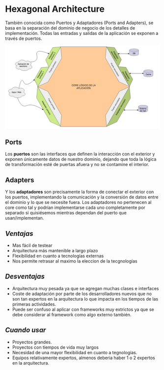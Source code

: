# Hexagonal Architecture

También conocida como Puertos y Adaptadores (Ports and Adapters), se basa en la separación del dominio de negocio de los detalles de implementación. Todas las entradas y salidas de la
aplicación se exponen a través de puertos.

<img src="./imgs/hexag-architecture.png">

## Ports

Los **puertos** son las interfaces que definen la interacción con el exterior y exponen únicamente datos de nuestro dominio, dejando que toda la lógica de transformación esté de puertas afuera y no se contamine el interior.

## Adapters

Y los **adaptadores** son precisamente la forma de conectar el exterior con los puertos, implementando la comunicación y la conversión de datos entre el dominio y lo que se necesite fuera. Los adaptadores no pertenecen al core como tal y podrían implementarse cada uno completamente por separado si quisiésemos mientras dependan del puerto que usan/implementan.

## _Ventajas_

- Mas fácil de testear
- Arquitectura más mantenible a largo plazo
- Flexibilidad en cuanto a tecnologías externas
- Nos permite retrasar al maximo la eleccion de la tecgnologías

## _Desventajas_

- Arquitectura muy pesada ya que se agregan muchas clases e interfaces
- Coste de adaptación por parte de los desarrolladores nuevos que no son tan expertos en la arquitectura lo que impacta en los tiempos de las primeras actividades.
- Puede ser confuso al aplicar con frameworks muy extrictos ya que se debe considerar al framework como algo externo también.

## _Cuando usar_

- Proyectos grandes.
- Proyectos con tiempos de vida muy largos
- Necesidad de una mayor flexibilidad en cuanto a tegnologias.
- Equipos relativamente expertos, almenos deberia haber 1 o 2 expertos en la arquitectura.
